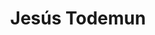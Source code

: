 ---
layout: autor
title: Jesús Todemun
posicion: Director Sello Kaneda
generosAutor: Ciencia Ficción
paisAutor: Chile
 Kaneda
imagenAutor:
---